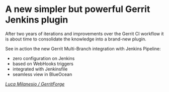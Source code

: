 # A new simpler but powerful Gerrit Jenkins plugin

After two years of iterations and improvements over the Gerrit CI workflow
it is about time to consolidate the knowledge into a brand-new plugin.

See in action the new Gerrit Multi-Branch integration with Jenkins Pipeline:
- zero configuration on Jenkins
- based on WebHooks triggers
- integrated with Jenkinsfile
- seamless view in BlueOcean

*[Luca Milanesio / GerritForge](../speakers.md#lmilanesio)*
